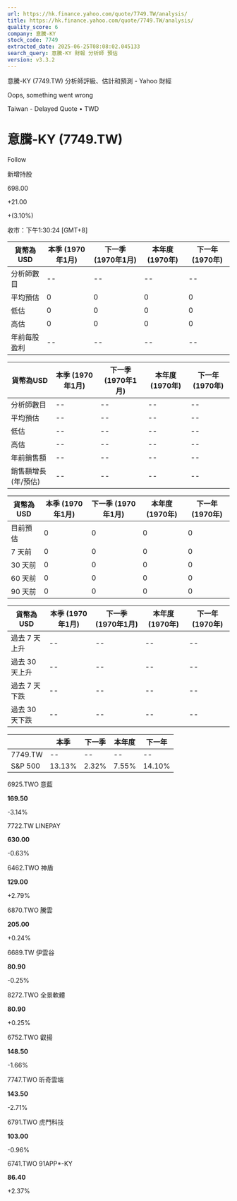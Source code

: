 ```yaml
---
url: https://hk.finance.yahoo.com/quote/7749.TW/analysis/
title: https://hk.finance.yahoo.com/quote/7749.TW/analysis/
quality_score: 6
company: 意騰-KY
stock_code: 7749
extracted_date: 2025-06-25T08:08:02.045133
search_query: 意騰-KY 財報 分析師 預估
version: v3.3.2
---
```


意騰-KY (7749.TW) 分析師評級、估計和預測 - Yahoo 財經


Oops, something went wrong

 

Taiwan - Delayed Quote • TWD 

# 意騰-KY (7749.TW)

Follow

 

新增持股

698.00

+21.00

+(3.10%)

收市：下午1:30:24 [GMT+8]

| 貨幣為USD | 本季 (1970年1月) | 下一季 (1970年1月) | 本年度 (1970年) | 下一年 (1970年) |
| --- | --- | --- | --- | --- |
| 分析師數目 | -- | -- | -- | -- |
| 平均預估 | 0 | 0 | 0 | 0 |
| 低估 | 0 | 0 | 0 | 0 |
| 高估 | 0 | 0 | 0 | 0 |
| 年前每股盈利 | -- | -- | -- | -- |

| 貨幣為USD | 本季 (1970年1月) | 下一季 (1970年1月) | 本年度 (1970年) | 下一年 (1970年) |
| --- | --- | --- | --- | --- |
| 分析師數目 | -- | -- | -- | -- |
| 平均預估 | -- | -- | -- | -- |
| 低估 | -- | -- | -- | -- |
| 高估 | -- | -- | -- | -- |
| 年前銷售額 | -- | -- | -- | -- |
| 銷售額增長 (年/預估) | -- | -- | -- | -- |

| 貨幣為USD | 本季 (1970年1月) | 下一季 (1970年1月) | 本年度 (1970年) | 下一年 (1970年) |
| --- | --- | --- | --- | --- |
| 目前預估 | 0 | 0 | 0 | 0 |
| 7 天前 | 0 | 0 | 0 | 0 |
| 30 天前 | 0 | 0 | 0 | 0 |
| 60 天前 | 0 | 0 | 0 | 0 |
| 90 天前 | 0 | 0 | 0 | 0 |

| 貨幣為USD | 本季 (1970年1月) | 下一季 (1970年1月) | 本年度 (1970年) | 下一年 (1970年) |
| --- | --- | --- | --- | --- |
| 過去 7 天上升 | -- | -- | -- | -- |
| 過去 30 天上升 | -- | -- | -- | -- |
| 過去 7 天下跌 | -- | -- | -- | -- |
| 過去 30 天下跌 | -- | -- | -- | -- |

|  | 本季 | 下一季 | 本年度 | 下一年 |
| --- | --- | --- | --- | --- |
| 7749.TW | -- | -- | -- | -- |
| S&P 500 | 13.13% | 2.32% | 7.55% | 14.10% |

6925.TWO  意藍

**169.50**

-3.14%

7722.TW  LINEPAY

**630.00**

-0.63%

6462.TWO  神盾

**129.00**

+2.79%

6870.TWO  騰雲

**205.00**

+0.24%

6689.TW  伊雲谷

**80.90**

-0.25%

8272.TWO  全景軟體

**80.90**

+0.25%

6752.TWO  叡揚

**148.50**

-1.66%

7747.TWO  昕奇雲端

**143.50**

-2.71%

6791.TWO  虎門科技

**103.00**

-0.96%

6741.TWO  91APP\*-KY

**86.40**

+2.37%
